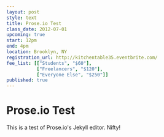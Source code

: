 ```yaml
---
layout: post
style: text
title: Prose.io Test
class_date: 2012-07-01
upcoming: true
start: 12pm
end: 4pm
location: Brooklyn, NY
registration_url: http://kitchentable35.eventbrite.com/
fee_list: [["Students", "$60"],
           ["Freelancers", "$120"],
           ["Everyone Else", "$250"]]
published: true
---
```

# Prose.io Test

This is a test of Prose.io's Jekyll editor.  Nifty!
